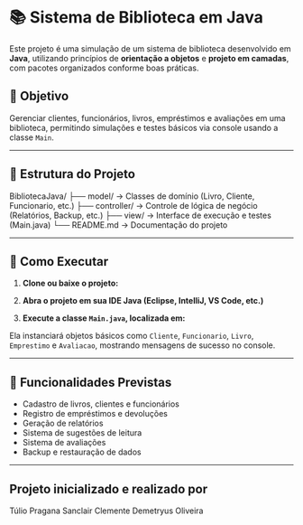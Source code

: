 # 📚 Sistema de Biblioteca em Java

Este projeto é uma simulação de um sistema de biblioteca desenvolvido em **Java**, utilizando princípios de **orientação a objetos** e **projeto em camadas**, com pacotes organizados conforme boas práticas.

## 🎯 Objetivo

Gerenciar clientes, funcionários, livros, empréstimos e avaliações em uma biblioteca, permitindo simulações e testes básicos via console usando a classe `Main`.

---

## 📁 Estrutura do Projeto
BibliotecaJava/
├── model/ → Classes de domínio (Livro, Cliente, Funcionario, etc.)
├── controller/ → Controle de lógica de negócio (Relatórios, Backup, etc.)
├── view/ → Interface de execução e testes (Main.java)
└── README.md → Documentação do projeto


---

## 🚀 Como Executar

1. **Clone ou baixe o projeto:**

2. **Abra o projeto em sua IDE Java (Eclipse, IntelliJ, VS Code, etc.)**

3. **Execute a classe `Main.java`, localizada em:**


Ela instanciará objetos básicos como `Cliente`, `Funcionario`, `Livro`, `Emprestimo` e `Avaliacao`, mostrando mensagens de sucesso no console.

---

## 📌 Funcionalidades Previstas

- Cadastro de livros, clientes e funcionários
- Registro de empréstimos e devoluções
- Geração de relatórios
- Sistema de sugestões de leitura
- Sistema de avaliações
- Backup e restauração de dados

---

## Projeto inicializado e realizado por 
Túlio Pragana
Sanclair Clemente 
Demetryus Oliveira




